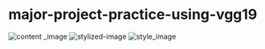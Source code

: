 # major-project-practice-using-vgg19
![content _image](https://github.com/21075A6603/major-project-practice-using-vgg19/assets/97538308/627918ca-3b61-4508-a76e-5da8db9ed235)
![stylized-image](https://github.com/21075A6603/major-project-practice-using-vgg19/assets/97538308/9f707b2d-5348-4ab6-a4c3-2abf29f273fb)
![style_image](https://github.com/21075A6603/major-project-practice-using-vgg19/assets/97538308/7ab4332c-24ed-4e5c-83d8-8d6e7a4a8b39)
